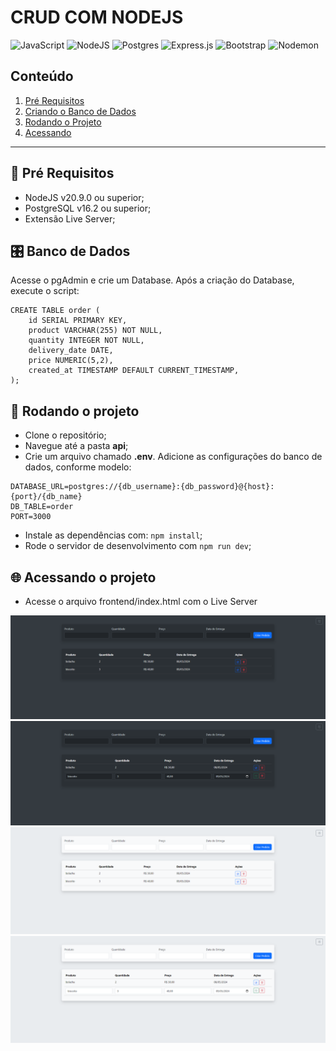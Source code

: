 # CRUD COM NODEJS

![JavaScript](https://img.shields.io/badge/javascript-%23323330.svg?style=for-the-badge&logo=javascript&logoColor=%23F7DF1E)
![NodeJS](https://img.shields.io/badge/node.js-6DA55F?style=for-the-badge&logo=node.js&logoColor=white)
![Postgres](https://img.shields.io/badge/postgres-%23316192.svg?style=for-the-badge&logo=postgresql&logoColor=white)
![Express.js](https://img.shields.io/badge/express.js-%23404d59.svg?style=for-the-badge&logo=express&logoColor=%2361DAFB)
![Bootstrap](https://img.shields.io/badge/bootstrap-%238511FA.svg?style=for-the-badge&logo=bootstrap&logoColor=white)
![Nodemon](https://img.shields.io/badge/NODEMON-%23323330.svg?style=for-the-badge&logo=nodemon&logoColor=%BBDEAD)


## Conteúdo
 1. [Pré Requisitos](#pre-requisitos)
 2. [Criando o Banco de Dados](#database)
 3. [Rodando o Projeto](#rodandoprojeto)
 4. [Acessando](#access)

*******

<div id='pre-requisitos'/>

## 🚩 Pré Requisitos
- NodeJS v20.9.0 ou superior;
- PostgreSQL v16.2 ou superior;
- Extensão Live Server;

<div id='database'/>

## 🎛️ Banco de Dados
Acesse o pgAdmin e crie um Database.  Após a criação do Database, execute o script:
```
CREATE TABLE order (
    id SERIAL PRIMARY KEY,
    product VARCHAR(255) NOT NULL,
    quantity INTEGER NOT NULL,
    delivery_date DATE,
    price NUMERIC(5,2),
    created_at TIMESTAMP DEFAULT CURRENT_TIMESTAMP,
);
```

<div id='rodandoprojeto'/>

## 🚀 Rodando o projeto
- Clone o repositório;
- Navegue até a pasta <b>api</b>;
- Crie um arquivo chamado <b>.env</b>. Adicione as configurações do banco de dados, conforme modelo:
```
DATABASE_URL=postgres://{db_username}:{db_password}@{host}:{port}/{db_name}
DB_TABLE=order
PORT=3000
```
- Instale as dependências com: ```npm install```;
- Rode o servidor de desenvolvimento com ```npm run dev```;

<div id='access'/>

## 🌐 Acessando o projeto
- Acesse o arquivo frontend/index.html com o Live Server

![Imagem da página (tema escuro)](images/crud-nodejs-screen-dark.png)
![Imagem da edição item (tema escuro)](images/crud-nodejs-editing-screen-dark.png)
![Imagem da página (tema claro)](images/crud-nodejs-screen-light.png)
![Imagem da edição item (tema claro)](images/crud-nodejs-editing-screen-light.png)